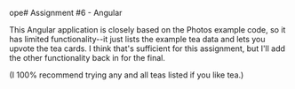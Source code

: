 ope# Assignment #6 - Angular

This Angular application is closely based on the Photos example code, so it has limited functionality--it just lists the example tea data and lets you upvote the tea cards. I think that's sufficient for this assignment, but I'll add the other functionality back in for the final. 

(I 100% recommend trying any and all teas listed if you like tea.)
